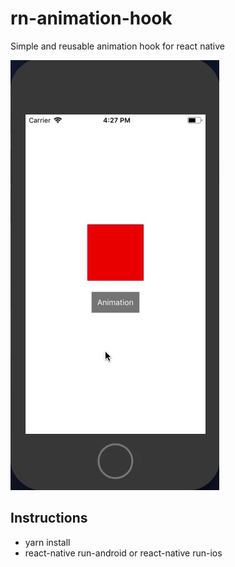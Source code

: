 # rn-animation-hook
Simple and reusable animation hook for react native

![](video.gif)

## Instructions

- yarn install
- react-native run-android or react-native run-ios